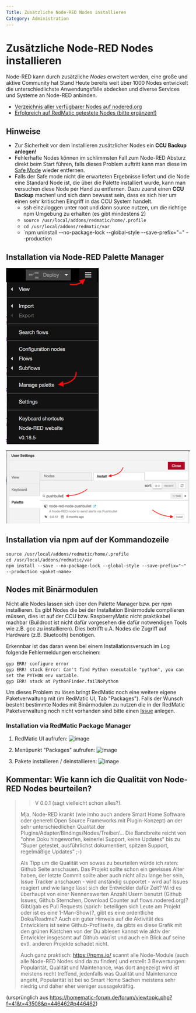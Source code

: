 ```yaml
---
Title: Zusätzliche Node-RED Nodes installieren
Category: Administration
---
```


# Zusätzliche Node-RED Nodes installieren

Node-RED kann durch zusätzliche _Nodes_ erweitert werden, eine große und aktive Community hat Stand Heute bereits weit über 1000 Nodes entwickelt die unterschiedlichste Anwendungsfälle abdecken und diverse Services und Systeme an Node-RED anbinden.

* [Verzeichnis aller verfügbarer Nodes auf nodered.org](https://flows.nodered.org/?type=node&num_pages=1)
* [Erfolgreich auf RedMatic getestete Nodes (bitte ergänzen!)](Erfolgreich-getestete-Nodes)

## Hinweise

* Zur Sicherheit vor dem Installieren zusätzlicher Nodes ein **CCU Backup anlegen!**
* Fehlerhafte Nodes können im schlimmsten Fall zum Node-RED Absturz direkt beim Start führen, falls dieses Problem auftritt kann man diese im [Safe Mode](safe-mode) wieder entfernen.
* Falls der Safe mode nicht die erwarteten Ergebnisse liefert und die Node eine Standard Node ist, die über die Palette installiert wurde, kann man versuchen diese Node per Hand zu entfernen. Dazu zuerst einen **CCU Backup** machen! und sich dann bewusst sein, dass es sich hier um einen sehr kritischen Eingriff in das CCU System handelt.
  * ssh einzuloggen unter root und dann source nutzen, um die richtige npm Umgebung zu erhalten (es gibt mindestens 2)
  * `source /usr/local/addons/redmatic/home/.profile`
  * `cd /usr/local/addons/redmatic/var`
  * `npm uninstall --no-package-lock --global-style --save-prefix="~" --production <paket-name>

## Installation via Node-RED Palette Manager

![](images/node-install-1.png)

![](images/node-install-2.png)

## Installation via npm auf der Kommandozeile

```
source /usr/local/addons/redmatic/home/.profile
cd /usr/local/addons/redmatic/var
npm install --save --no-package-lock --global-style --save-prefix="~" --production <paket-name>
```

## Nodes mit Binärmodulen

Nicht alle Nodes lassen sich über den Palette Manager bzw. per npm installieren. Es gibt Nodes die bei der Installation Binärmodule compilieren müssen, dies ist auf der CCU bzw. RaspberryMatic nicht praktikabel machbar (Buildroot ist nicht dafür vorgesehen die dafür notwendigen Tools wie z.B. gcc zu installieren). Dies betrifft u.A. Nodes die Zugriff auf Hardware (z.B. Bluetooth) benötigen. 

Erkennbar ist das daran wenn bei einem Installationsversuch im Log folgende Fehlermeldungen erscheinen:

```
gyp ERR! configure error
gyp ERR! stack Error: Can't find Python executable "python", you can set the PYTHON env variable.
gyp ERR! stack at PythonFinder.failNoPython 
```

Um dieses Problem zu lösen bringt RedMatic noch eine weitere eigene Paketverwaltung mit (im RedMatic UI, Tab "Packages"). Falls der Wunsch besteht bestimmte Nodes mit Binärmodulen zu nutzen die in der RedMatic Paketverwaltung noch nicht vorhanden sind bitte einen [Issue](https://github.com/rdmtc/RedMatic/issues) anlegen.

### Installation via RedMatic Package Manager

1.  RedMatic UI aufrufen: 
![image](https://user-images.githubusercontent.com/12692680/54923090-ce8a9780-4f09-11e9-8219-86ce56e4f716.png)

2. Menüpunkt "Packages" aufrufen:
![image](https://user-images.githubusercontent.com/12692680/54923099-d1858800-4f09-11e9-8ce0-2402a2bced6f.png)

3. Pakete installieren / deinstallieren:
![image](https://user-images.githubusercontent.com/12692680/54923104-d5b1a580-4f09-11e9-8668-22509a30ec3a.png)





## Kommentar: Wie kann ich die Qualität von Node-RED Nodes beurteilen?

> > V 0.0.1 (sagt vielleicht schon alles?).
>
> Mja, Node-RED krankt (wie imho auch andere Smart Home Software oder generell Open Source Frameworks mit Plugin-Konzept) an der sehr unterschiedlichen Qualität der Plugins/Adapter/Bindings/Nodes/Treiber/... Die Bandbreite reicht von "ohne Doku hingeworfen, keinerlei Support, keine Updates" bis zu "Super getestet, ausführlichst dokumentiert, spitzen Support, regelmäßige Updates" ;-)
>
> Als Tipp um die Qualität von sowas zu beurteilen würde ich raten: Github Seite anschauen. Das Projekt sollte schon ein gewisses Alter haben, der letzte Commit sollte aber auch nicht allzu lange her sein, Issue Tracker anschauen - wird anständig supportet - wird auf Issues reagiert und wie lange lässt sich der Entwickler dafür Zeit? Wird es überhaupt von einer Nennenswerten Anzahl Usern benutzt (Github Issues, Github Sternchen, Download Counter auf flows.nodered.org)? Gibt/gab es Pull Requests (sprich: beteiligen sich Leute am Projekt oder ist es eine 1-Man-Show)?, gibt es eine ordentliche Doku/Readme? Auch ein guter Hinweis auf die Aktivität des Entwicklers ist seine Github-Profilseite, da gibts es diese Grafik mit den grünen Kästchen von der Du ablesen kannst wie aktiv der Entwickler insgesamt auf Github war/ist und auch ein Blick auf seine evtl. anderen Projekte schadet nicht.
>
> Auch ganz praktisch: https://npms.io/ scannt alle Node-Module (auch alle Node-RED Nodes sind da zu finden) und erstellt 3 Bewertungen: Popularität, Qualität und Maintenance, was dort angezeigt wird ist meistens recht treffend, jedenfalls was Qualität und Maintenance angeht, Popularität ist bei so Smart Home Sachen meistens sehr niedrig und daher eher weniger aussagekräftig.

(ursprünglich aus https://homematic-forum.de/forum/viewtopic.php?f=41&t=43508&p=446462#p446462)
